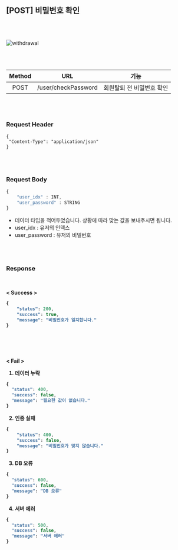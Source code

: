 ## [POST] 비밀번호 확인

<br>
<br>

![withdrawal](https://user-images.githubusercontent.com/55133871/90432984-149b5900-e106-11ea-96e1-80522ba6ff75.png)

<br>
<br>

| Method |  URL   |                    기능                     |
| :----: | :-----: | :-----------------------------------------: |
|  POST  | /user/checkPassword | 회원탈퇴 전 비밀번호 확인 |



<br>
<br>



### Request Header

```
{
 "Content-Type": "application/json"
}
```


<br>
<br>




### Request Body

```javascript
{
    "user_idx" : INT,
    "user_password" : STRING
}
```

* 데이터 타입을 적어두었습니다. 상황에 따라 맞는 값을 보내주시면 됩니다.
* user_idx : 유저의 인덱스
* user_password : 유저의 비밀번호

<br>
<br>

### Response

<br>

<b>< Success >

```javascript
{
    "status": 200,
    "success": true,
    "message": "비밀번호가 일치합니다."
}
```


**ㅤ**

<br>

<b> < Fail >

1. 데이터 누락

```javascript
{
  "status": 400,
  "success": false,
  "message": "필요한 값이 없습니다."
}
```

2. 인증 실패
```javascript
{
    "status": 400,
    "success": false,
    "message": "비밀번호가 맞지 않습니다."
}
```

3. DB 오류

```javascript
{
  "status": 600,
  "success": false,
  "message": "DB 오류"
}
```

4. 서버 에러

```javascript
{
  "status": 500,
  "success": false,
  "message": "서버 에러"
}
```
